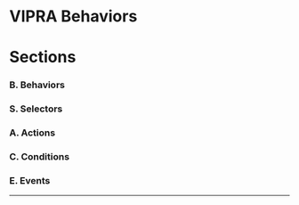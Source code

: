 # VIPRA Behaviors

# Sections

### B. Behaviors
### S. Selectors
### A. Actions
### C. Conditions
### E. Events

---